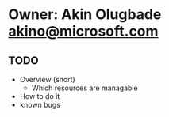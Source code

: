 # Owner:  Akin Olugbade <akino@microsoft.com> 

## TODO
* Overview (short)
  * Which resources are managable
* How to do it
* known bugs
